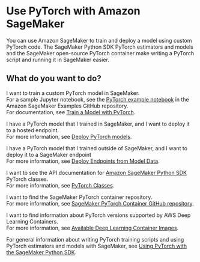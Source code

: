 # Use PyTorch with Amazon SageMaker<a name="pytorch"></a>

You can use Amazon SageMaker to train and deploy a model using custom PyTorch code\. The SageMaker Python SDK PyTorch estimators and models and the SageMaker open\-source PyTorch container make writing a PyTorch script and running it in SageMaker easier\.

## What do you want to do?<a name="pytorch-intent"></a>

I want to train a custom PyTorch model in SageMaker\.  
For a sample Jupyter notebook, see the [PyTorch example notebook](https://github.com/awslabs/amazon-sagemaker-examples/tree/master/sagemaker-python-sdk/mxnet_mnist) in the Amazon SageMaker Examples GitHub repository\.  
For documentation, see [Train a Model with PyTorch](https://sagemaker.readthedocs.io/en/stable/using_pytorch.html#train-a-model-with-pytorch)\.

I have a PyTorch model that I trained in SageMaker, and I want to deploy it to a hosted endpoint\.  
For more information, see [Deploy PyTorch models](https://sagemaker.readthedocs.io/en/stable/using_pytorch.html#deploy-pytorch-models)\.

I have a PyTorch model that I trained outside of SageMaker, and I want to deploy it to a SageMaker endpoint  
For more information, see [Deploy Endpoints from Model Data](https://sagemaker.readthedocs.io/en/stable/using_pytorch.html#deploy-endpoints-from-model-data)\.

I want to see the API documentation for [Amazon SageMaker Python SDK](https://sagemaker.readthedocs.io) PyTorch classes\.  
For more information, see [PyTorch Classes](https://sagemaker.readthedocs.io/en/stable/sagemaker.pytorch.html)\.

I want to find the SageMaker PyTorch container repository\.  
For more information, see [SageMaker PyTorch Container GitHub repository](https://github.com/aws/sagemaker-pytorch-container)\.

I want to find information about PyTorch versions supported by AWS Deep Learning Containers\.  
For more information, see [Available Deep Learning Container Images](https://github.com/aws/deep-learning-containers/blob/master/available_images.md)\.

 For general information about writing PyTorch training scripts and using PyTorch estimators and models with SageMaker, see [Using PyTorch with the SageMaker Python SDK](https://sagemaker.readthedocs.io/en/stable/using_pytorch.html)\.